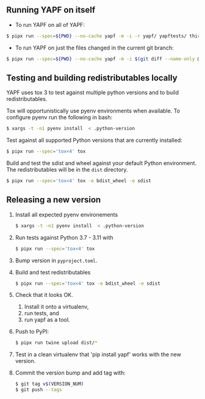 ## Running YAPF on itself

- To run YAPF on all of YAPF:

```bash
$ pipx run --spec=${PWD} --no-cache yapf -m -i -r yapf/ yapftests/ third_party/
```

- To run YAPF on just the files changed in the current git branch:

```bash
$ pipx run --spec=${PWD} --no-cache yapf -m -i $(git diff --name-only @{upstream})
```

## Testing and building redistributables locally

YAPF uses tox 3 to test against multiple python versions and to build redistributables.

Tox will opportunistically use pyenv environments when available.
To configure pyenv run the following in bash:

```bash
$ xargs -t -n1 pyenv install  < .python-version
```

Test against all supported Python versions that are currently installed:
```bash
$ pipx run --spec='tox<4' tox
```

Build and test the sdist and wheel against your default Python environment. The redistributables will be in the `dist` directory.
```bash
$ pipx run --spec='tox<4' tox -e bdist_wheel -e sdist
```

## Releasing a new version

1. Install all expected pyenv environements
    ```bash
    $ xargs -t -n1 pyenv install  < .python-version
    ```

1. Run tests against Python 3.7 - 3.11 with
    ```bash
    $ pipx run --spec='tox<4' tox
    ```

1. Bump version in `pyproject.toml`.

1. Build and test redistributables

    ```bash
    $ pipx run --spec='tox<4' tox -e bdist_wheel -e sdist
    ```

1. Check that it looks OK.
   1. Install it onto a virtualenv,
   1. run tests, and
   1. run yapf as a tool.

1. Push to PyPI:

    ```bash
    $ pipx run twine upload dist/*
    ```

1. Test in a clean virtualenv that 'pip install yapf' works with the new
  version.

1. Commit the version bump and add tag with:

    ```bash
    $ git tag v$(VERSION_NUM)
    $ git push --tags
    ```
